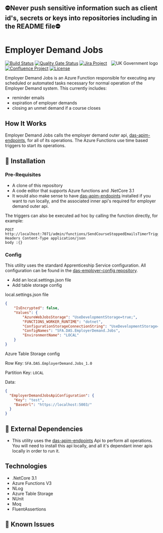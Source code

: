## ⛔Never push sensitive information such as client id's, secrets or keys into repositories including in the README file⛔

# Employer Demand Jobs

<img src="https://avatars.githubusercontent.com/u/9841374?s=200&v=4" align="right" alt="UK Government logo">

[![Build Status](https://dev.azure.com/sfa-gov-uk/Digital%20Apprenticeship%20Service/_apis/build/status/das-employerdemand-jobs?branchName=main)](https://dev.azure.com/sfa-gov-uk/Digital%20Apprenticeship%20Service/_build/latest?definitionId=2432&branchName=main)
[![Quality Gate Status](https://sonarcloud.io/api/project_badges/measure?project=SkillsFundingAgency_das-employerdemand-jobs&metric=alert_status)](https://sonarcloud.io/dashboard?id=SkillsFundingAgency_das-employerdemand-jobs)
[![Jira Project](https://img.shields.io/badge/Jira-Project-blue)](https://skillsfundingagency.atlassian.net/secure/RapidBoard.jspa?rapidView=664)
[![Confluence Project](https://img.shields.io/badge/Confluence-Project-blue)](https://skillsfundingagency.atlassian.net/wiki/spaces/NDL/pages/2393178481/AED)
[![License](https://img.shields.io/badge/license-MIT-lightgrey.svg?longCache=true&style=flat-square)](https://en.wikipedia.org/wiki/MIT_License)

Employer Demand Jobs is an Azure Function responsible for executing any scheduled or automated tasks necessary for normal operation of the Employer Demand system. This currently includes: 
* reminder emails
* expiration of employer demands
* closing an unmet demand if a course closes


## How It Works

Employer Demand Jobs calls the employer demand outer api, [das-apim-endpoints](https://github.com/skillsfundingagency/das-apim-endpoints), for all of its operations. The Azure Functions use time based triggers to start its operations.


## 🚀 Installation

### Pre-Requisites

* A clone of this repository
* A code editor that supports Azure functions and .NetCore 3.1
* It would also make sense to have [das-apim-endpoints](https://github.com/skillsfundingagency/das-apim-endpoints) installed if you want to run locally, and the associated inner api's required for employer demand outer api.

The triggers can also be executed ad hoc by calling the function directly, for example:
```
POST http://localhost:7071/admin/functions/SendCourseStoppedEmailsTimerTrigger
Headers Content-Type application/json
body :{}
```


### Config

This utility uses the standard Apprenticeship Service configuration. All configuration can be found in the [das-employer-config repository](https://github.com/SkillsFundingAgency/das-employer-config).

* Add an local.settings.json file
* Add table storage config

local.settings.json file
```json
{
    "IsEncrypted": false,
    "Values": {
        "AzureWebJobsStorage": "UseDevelopmentStorage=true;",
        "FUNCTIONS_WORKER_RUNTIME": "dotnet",
        "ConfigurationStorageConnectionString": "UseDevelopmentStorage=true;",
        "ConfigNames": "SFA.DAS.EmployerDemand.Jobs",
        "EnvironmentName": "LOCAL"
    }
}
```

Azure Table Storage config

Row Key: `SFA.DAS.EmployerDemand.Jobs_1.0`

Partition Key: `LOCAL`

Data:

```json
{
  "EmployerDemandJobsApiConfiguration": {
    "Key": "test",
    "BaseUrl": "https://localhost:5003/"
  }
}
```


## 🔗 External Dependencies

* This utility uses the [das-apim-endpoints](https://github.com/skillsfundingagency/das-apim-endpoints) Api to perform all operations. You will need to install this api locally, and all it's dependant inner apis locally in order to run it.


## Technologies

* .NetCore 3.1
* Azure Functions V3
* NLog
* Azure Table Storage
* NUnit
* Moq
* FluentAssertions


## 🐛 Known Issues


